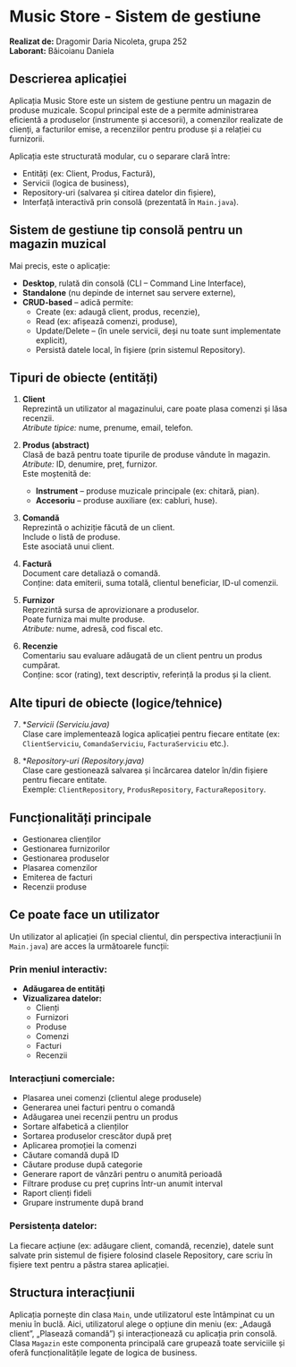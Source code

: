 # Music Store - Sistem de gestiune

**Realizat de:** Dragomir Daria Nicoleta, grupa 252  
**Laborant:** Băicoianu Daniela  

## Descrierea aplicației

Aplicația Music Store este un sistem de gestiune pentru un magazin de produse muzicale. Scopul principal este de a permite administrarea eficientă a produselor (instrumente și accesorii), a comenzilor realizate de clienți, a facturilor emise, a recenziilor pentru produse și a relației cu furnizorii.

Aplicația este structurată modular, cu o separare clară între:
- Entități (ex: Client, Produs, Factură),
- Servicii (logica de business),
- Repository-uri (salvarea și citirea datelor din fișiere),
- Interfață interactivă prin consolă (prezentată în `Main.java`).

## Sistem de gestiune tip consolă pentru un magazin muzical

Mai precis, este o aplicație:
- **Desktop**, rulată din consolă (CLI – Command Line Interface),
- **Standalone** (nu depinde de internet sau servere externe),
- **CRUD-based** – adică permite:
  - Create (ex: adaugă client, produs, recenzie),
  - Read (ex: afișează comenzi, produse),
  - Update/Delete – (în unele servicii, deși nu toate sunt implementate explicit),
  - Persistă datele local, în fișiere (prin sistemul Repository).

## Tipuri de obiecte (entități)

1. **Client**  
   Reprezintă un utilizator al magazinului, care poate plasa comenzi și lăsa recenzii.  
   *Atribute tipice:* nume, prenume, email, telefon.

2. **Produs (abstract)**  
   Clasă de bază pentru toate tipurile de produse vândute în magazin.  
   *Atribute:* ID, denumire, preț, furnizor.  
   Este moștenită de:
   - **Instrument** – produse muzicale principale (ex: chitară, pian).
   - **Accesoriu** – produse auxiliare (ex: cabluri, huse).

3. **Comandă**  
   Reprezintă o achiziție făcută de un client.  
   Include o listă de produse.  
   Este asociată unui client.

4. **Factură**  
   Document care detaliază o comandă.  
   Conține: data emiterii, suma totală, clientul beneficiar, ID-ul comenzii.

5. **Furnizor**  
   Reprezintă sursa de aprovizionare a produselor.  
   Poate furniza mai multe produse.  
   *Atribute:* nume, adresă, cod fiscal etc.

6. **Recenzie**  
   Comentariu sau evaluare adăugată de un client pentru un produs cumpărat.  
   Conține: scor (rating), text descriptiv, referință la produs și la client.

## Alte tipuri de obiecte (logice/tehnice)

7. **Servicii (*Serviciu.java)**  
   Clase care implementează logica aplicației pentru fiecare entitate (ex: `ClientServiciu`, `ComandaServiciu`, `FacturaServiciu` etc.).

8. **Repository-uri (*Repository.java)**  
   Clase care gestionează salvarea și încărcarea datelor în/din fișiere pentru fiecare entitate.  
   Exemple: `ClientRepository`, `ProdusRepository`, `FacturaRepository`.

## Funcționalități principale

- Gestionarea clienților  
- Gestionarea furnizorilor  
- Gestionarea produselor  
- Plasarea comenzilor  
- Emiterea de facturi  
- Recenzii produse

## Ce poate face un utilizator

Un utilizator al aplicației (în special clientul, din perspectiva interacțiunii în `Main.java`) are acces la următoarele funcții:

### Prin meniul interactiv:

- **Adăugarea de entități**
- **Vizualizarea datelor:**
  - Clienți
  - Furnizori
  - Produse
  - Comenzi
  - Facturi
  - Recenzii

### Interacțiuni comerciale:

- Plasarea unei comenzi (clientul alege produsele)
- Generarea unei facturi pentru o comandă
- Adăugarea unei recenzii pentru un produs
- Sortare alfabetică a clienților
- Sortarea produselor crescător după preț
- Aplicarea promoției la comenzi
- Căutare comandă după ID
- Căutare produse după categorie
- Generare raport de vânzări pentru o anumită perioadă
- Filtrare produse cu preț cuprins într-un anumit interval
- Raport clienți fideli
- Grupare instrumente după brand

### Persistența datelor:

La fiecare acțiune (ex: adăugare client, comandă, recenzie), datele sunt salvate prin sistemul de fișiere folosind clasele Repository, care scriu în fișiere text pentru a păstra starea aplicației.

## Structura interacțiunii

Aplicația pornește din clasa `Main`, unde utilizatorul este întâmpinat cu un meniu în buclă. Aici, utilizatorul alege o opțiune din meniu (ex: „Adaugă client”, „Plasează comandă”) și interacționează cu aplicația prin consolă. Clasa `Magazin` este componenta principală care grupează toate serviciile și oferă funcționalitățile legate de logica de business.
